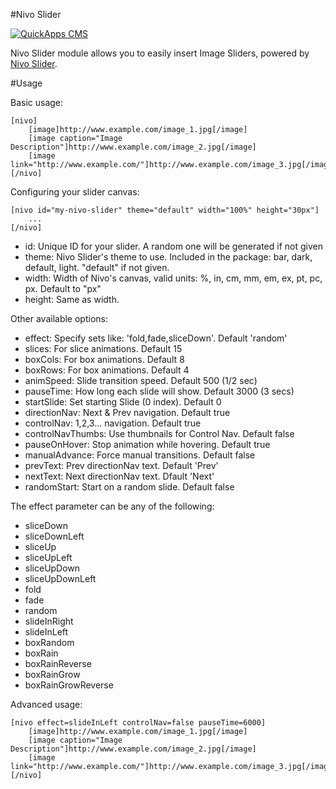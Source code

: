 #Nivo Slider

[![QuickApps CMS](https://raw.github.com/QuickAppsCMS/QuickApps-CMS-Docs/1.x/img/logo.png)](http://www.quickappscms.org)

Nivo Slider module allows you to easily insert Image Sliders, powered by [Nivo Slider](http://dev7studios.com/).

#Usage

Basic usage:

    [nivo]
        [image]http://www.example.com/image_1.jpg[/image]
        [image caption="Image Description"]http://www.example.com/image_2.jpg[/image]
        [image link="http://www.example.com/"]http://www.example.com/image_3.jpg[/image]
    [/nivo]
	

Configuring your slider canvas:

    [nivo id="my-nivo-slider" theme="default" width="100%" height="30px"]
        ...
    [/nivo]

-	id: Unique ID for your slider. A random one will be generated if not given
-	theme: Nivo Slider's theme to use. Included in the package: bar, dark, default, light. "default" if not given.
-	width: Width of Nivo's canvas, valid units: %, in, cm, mm, em, ex, pt, pc, px. Default to "px"
-	height: Same as width.


Other available options:

-	effect: Specify sets like: 'fold,fade,sliceDown'. Default 'random'
-	slices: For slice animations. Default 15
-	boxCols: For box animations. Default 8
-	boxRows: For box animations. Default 4
-	animSpeed: Slide transition speed. Default 500 (1/2 sec)
-	pauseTime: How long each slide will show. Default 3000 (3 secs)
-	startSlide: Set starting Slide (0 index). Default 0
-	directionNav: Next & Prev navigation. Default true
-	controlNav: 1,2,3... navigation. Default true
-	controlNavThumbs: Use thumbnails for Control Nav. Default false
-	pauseOnHover: Stop animation while hovering. Default true
-	manualAdvance: Force manual transitions. Default false
-	prevText: Prev directionNav text. Default 'Prev'
-	nextText: Next directionNav text. Dfault 'Next'
-	randomStart: Start on a random slide. Default false


The effect parameter can be any of the following:

-	sliceDown
-	sliceDownLeft
-	sliceUp
-	sliceUpLeft
-	sliceUpDown
-	sliceUpDownLeft
-	fold
-	fade
-	random
-	slideInRight
-	slideInLeft
-	boxRandom
-	boxRain
-	boxRainReverse
-	boxRainGrow
-	boxRainGrowReverse


Advanced usage:

    [nivo effect=slideInLeft controlNav=false pauseTime=6000]
        [image]http://www.example.com/image_1.jpg[/image]
        [image caption="Image Description"]http://www.example.com/image_2.jpg[/image]
        [image link="http://www.example.com/"]http://www.example.com/image_3.jpg[/image]
    [/nivo]
